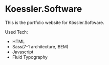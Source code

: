# Koessler.Software

This is the portfolio website for Kössler.Software.

Used Tech:

- HTML
- Sass(7-1 architecture, BEM)
- Javascript
- Fluid Typography

